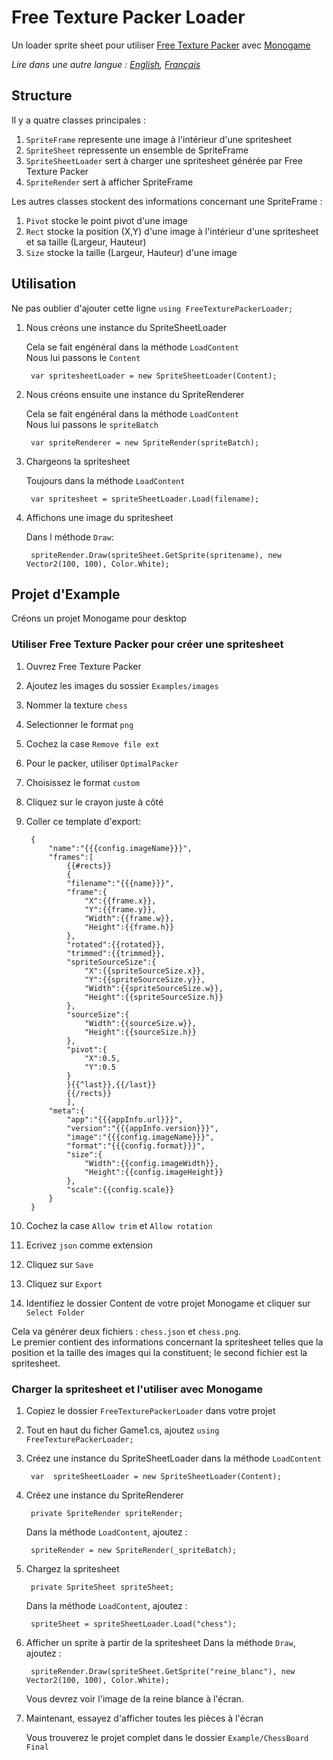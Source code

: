 # Free Texture Packer Loader

Un loader sprite sheet pour utiliser  [Free Texture Packer](https://free-tex-packer.com) avec [Monogame](https://monogame.net)

*Lire dans une autre langue : [English](Readme.md), [Français](Readme.fr.md)*

## Structure
Il y a quatre classes principales : 
1. `SpriteFrame` represente une image à l'intérieur d'une spritesheet
2. `SpriteSheet` repressente un ensemble de SpriteFrame
3. `SpriteSheetLoader` sert à charger une spritesheet générée par Free Texture Packer
4. `SpriteRender` sert à afficher SpriteFrame

Les autres classes stockent des informations concernant une SpriteFrame :
1. `Pivot` stocke le point pivot d'une image 
2. `Rect` stocke la position (X,Y) d'une image à l'intérieur d'une spritesheet et sa taille (Largeur, Hauteur)
3. `Size` stocke la taille (Largeur, Hauteur) d'une image

## Utilisation
Ne pas oublier d'ajouter cette ligne `using FreeTexturePackerLoader;`

1. Nous créons une instance du SpriteSheetLoader

    Cela se fait engénéral dans la méthode `LoadContent`  
    Nous lui passons le `Content`  

        var spritesheetLoader = new SpriteSheetLoader(Content);  


2. Nous créons ensuite une instance du SpriteRenderer

    Cela se fait engénéral dans la méthode `LoadContent`  
    Nous lui passons le `spriteBatch`

        var spriteRenderer = new SpriteRender(spriteBatch);

3. Chargeons la spritesheet

    Toujours dans la méthode `LoadContent` 

        var spritesheet = spriteSheetLoader.Load(filename);

4. Affichons une image du spritesheet
 
    Dans l méthode `Draw`:

        spriteRender.Draw(spriteSheet.GetSprite(spritename), new Vector2(100, 100), Color.White);

## Projet d'Example

Créons un projet Monogame pour desktop 

### Utiliser Free Texture Packer pour créer une spritesheet
1. Ouvrez Free Texture Packer
2. Ajoutez les images du sossier `Examples/images`
3. Nommer la texture `chess`
4. Selectionner le format `png`
5. Cochez la case `Remove file ext`
6. Pour le packer, utiliser `OptimalPacker`
7. Choisissez le format `custom`
8. Cliquez sur le crayon juste à côté
9. Coller ce template d'export:

        {
            "name":"{{{config.imageName}}}",
            "frames":[
                {{#rects}}
                {
                "filename":"{{{name}}}",
                "frame":{
                    "X":{{frame.x}},
                    "Y":{{frame.y}},
                    "Width":{{frame.w}},
                    "Height":{{frame.h}}
                },
                "rotated":{{rotated}},
                "trimmed":{{trimmed}},
                "spriteSourceSize":{
                    "X":{{spriteSourceSize.x}},
                    "Y":{{spriteSourceSize.y}},
                    "Width":{{spriteSourceSize.w}},
                    "Height":{{spriteSourceSize.h}}
                },
                "sourceSize":{
                    "Width":{{sourceSize.w}},
                    "Height":{{sourceSize.h}}
                },
                "pivot":{
                    "X":0.5,
                    "Y":0.5
                }        
                }{{^last}},{{/last}}
                {{/rects}}
                ],
            "meta":{
                "app":"{{{appInfo.url}}}",
                "version":"{{{appInfo.version}}}",
                "image":"{{{config.imageName}}}",
                "format":"{{{config.format}}}",
                "size":{
                    "Width":{{config.imageWidth}},
                    "Height":{{config.imageHeight}}
                },
                "scale":{{config.scale}}
            }
        }
    
10. Cochez la case `Allow trim` et `Allow rotation`
11. Ecrivez `json` comme extension
12. Cliquez sur  `Save`
13. Cliquez sur `Export`
14. Identifiez le dossier Content de votre projet Monogame et cliquer sur `Select Folder`

Cela va générer deux fichiers : `chess.json` et `chess.png`.  
Le premier contient des informations concernant la spritesheet telles que la position et la taille des images qui la constituent; le second fichier est la spritesheet.

### Charger la spritesheet et l'utiliser avec Monogame
1. Copiez le dossier `FreeTexturePackerLoader` dans votre projet
2. Tout en haut du ficher Game1.cs, ajoutez `using FreeTexturePackerLoader;`
3. Créez une instance du SpriteSheetLoader dans la méthode `LoadContent`

        var  spriteSheetLoader = new SpriteSheetLoader(Content);
4. Créez une instance du SpriteRenderer

        private SpriteRender spriteRender;
    Dans la méthode `LoadContent`, ajoutez : 

        spriteRender = new SpriteRender(_spriteBatch);
5. Chargez la spritesheet

        private SpriteSheet spriteSheet;
    Dans la méthode `LoadContent`, ajoutez : 

        spriteSheet = spriteSheetLoader.Load("chess");
6. Afficher un sprite à partir de la spritesheet
    Dans la méthode `Draw`, ajoutez : 

        spriteRender.Draw(spriteSheet.GetSprite("reine_blanc"), new Vector2(100, 100), Color.White);
    Vous devrez voir l'image de la reine blance à l'écran.

7. Maintenant, essayez d'afficher toutes les pièces à l'écran

    Vous trouverez le projet complet dans le dossier `Example/ChessBoard Final`